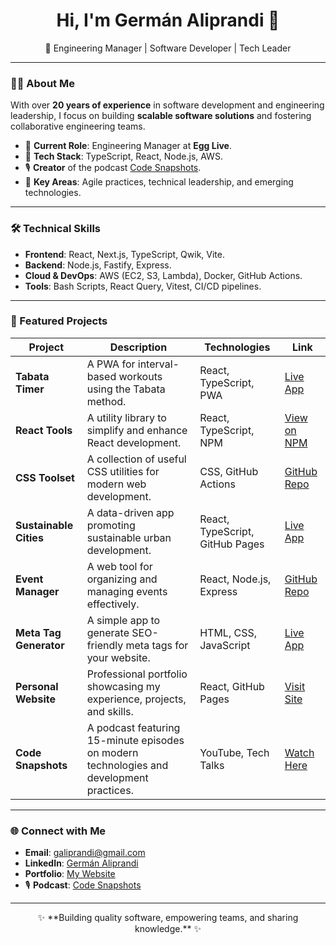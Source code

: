 <!-- Main Banner -->
<h1 align="center">Hi, I'm Germán Aliprandi 👋</h1>
<p align="center">
  🚀 Engineering Manager | Software Developer | Tech Leader  
</p>

---

### 🧑‍💻 About Me

With over **20 years of experience** in software development and engineering leadership, I focus on building **scalable software solutions** and fostering collaborative engineering teams.  

- 💼 **Current Role**: Engineering Manager at **Egg Live**.  
- 🔨 **Tech Stack**: TypeScript, React, Node.js, AWS.  
- 🎙️ **Creator** of the podcast [Code Snapshots](https://www.youtube.com/@Code-Snaps).  
- 🚀 **Key Areas**: Agile practices, technical leadership, and emerging technologies.  

---

### 🛠 Technical Skills

- **Frontend**: React, Next.js, TypeScript, Qwik, Vite.  
- **Backend**: Node.js, Fastify, Express.  
- **Cloud & DevOps**: AWS (EC2, S3, Lambda), Docker, GitHub Actions.  
- **Tools**: Bash Scripts, React Query, Vitest, CI/CD pipelines.  

---

### 🚀 Featured Projects

| Project                   | Description                                                                                     | Technologies                  | Link                        |
|---------------------------|------------------------------------------------------------------------------------------------|--------------------------------|-----------------------------|
| **Tabata Timer**          | A PWA for interval-based workouts using the Tabata method.                                     | React, TypeScript, PWA         | [Live App](https://galiprandi.github.io/tabata) |
| **React Tools**           | A utility library to simplify and enhance React development.                                   | React, TypeScript, NPM         | [View on NPM](https://www.npmjs.com/package/@galiprandi/react-tools) |
| **CSS Toolset**           | A collection of useful CSS utilities for modern web development.                               | CSS, GitHub Actions            | [GitHub Repo](https://github.com/galiprandi/css-toolset) |
| **Sustainable Cities**    | A data-driven app promoting sustainable urban development.                                     | React, TypeScript, GitHub Pages | [Live App](https://galiprandi.github.io/ciudades-sostenibles) |
| **Event Manager**         | A web tool for organizing and managing events effectively.                                     | React, Node.js, Express        | [GitHub Repo](https://github.com/galiprandi/eventManager) |
| **Meta Tag Generator**    | A simple app to generate SEO-friendly meta tags for your website.                              | HTML, CSS, JavaScript          | [Live App](https://galiprandi.github.io/meta-tag-generator/) |
| **Personal Website**      | Professional portfolio showcasing my experience, projects, and skills.                         | React, GitHub Pages            | [Visit Site](https://galiprandi.github.io/me) |
| **Code Snapshots**        | A podcast featuring 15-minute episodes on modern technologies and development practices.       | YouTube, Tech Talks            | [Watch Here](https://www.youtube.com/@Code-Snaps) |

---

### 🌐 Connect with Me

- **Email**: [galiprandi@gmail.com](mailto:galiprandi@gmail.com)  
- **LinkedIn**: [Germán Aliprandi](https://www.linkedin.com/in/galiprandi)  
- **Portfolio**: [My Website](https://galiprandi.github.io/me)  
- 🎙️ **Podcast**: [Code Snapshots](https://www.youtube.com/@Code-Snaps)  

---

<p align="center">✨ **Building quality software, empowering teams, and sharing knowledge.** ✨</p>
